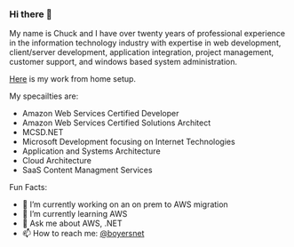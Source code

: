 ### Hi there 👋

My name is Chuck and I have over twenty years of professional experience in the information technology industry with expertise in web development, client/server development, application integration, project management, customer support, and windows based system administration.

[Here](/boyersnet/work-from-home.md) is my work from home setup.

My specailties are: 
- Amazon Web Services Certified Developer
- Amazon Web Services Certified Solutions Architect
- MCSD.NET
- Microsoft Development focusing on Internet Technologies
- Application and Systems Architecture
- Cloud Architecture
- SaaS Content Managment Services

Fun Facts:
- 🔭 I’m currently working on an on prem to AWS migration
- 🌱 I’m currently learning AWS
- 💬 Ask me about AWS, .NET
- 📫 How to reach me: [@boyersnet](https://twitter.com/boyersnet)

